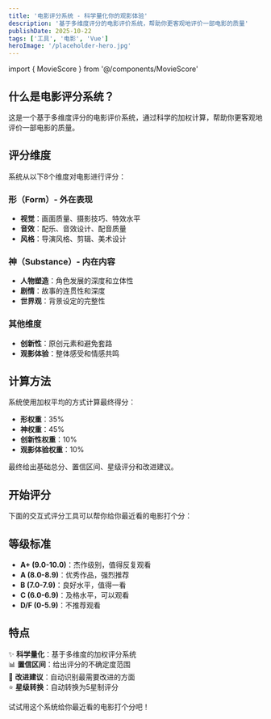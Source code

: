 ```yaml
---
title: '电影评分系统 - 科学量化你的观影体验'
description: '基于多维度评分的电影评价系统，帮助你更客观地评价一部电影的质量'
publishDate: 2025-10-22
tags: ['工具', '电影', 'Vue']
heroImage: '/placeholder-hero.jpg'
---
```


import { MovieScore } from '@/components/MovieScore'

## 什么是电影评分系统？

这是一个基于多维度评分的电影评价系统，通过科学的加权计算，帮助你更客观地评价一部电影的质量。

## 评分维度

系统从以下8个维度对电影进行评分：

### 形（Form）- 外在表现
- **视觉**：画面质量、摄影技巧、特效水平
- **音效**：配乐、音效设计、配音质量
- **风格**：导演风格、剪辑、美术设计

### 神（Substance）- 内在内容
- **人物塑造**：角色发展的深度和立体性
- **剧情**：故事的连贯性和深度
- **世界观**：背景设定的完整性

### 其他维度
- **创新性**：原创元素和避免套路
- **观影体验**：整体感受和情感共鸣

## 计算方法

系统使用加权平均的方式计算最终得分：

- **形权重**：35%
- **神权重**：45%
- **创新性权重**：10%
- **观影体验权重**：10%

最终给出基础总分、置信区间、星级评分和改进建议。

## 开始评分

下面的交互式评分工具可以帮你给你最近看的电影打个分：

<MovieScore client:load />

## 等级标准

- **A+ (9.0-10.0)**：杰作级别，值得反复观看
- **A (8.0-8.9)**：优秀作品，强烈推荐
- **B (7.0-7.9)**：良好水平，值得一看
- **C (6.0-6.9)**：及格水平，可以观看
- **D/F (0-5.9)**：不推荐观看

## 特点

✨ **科学量化**：基于多维度的加权评分系统  
📊 **置信区间**：给出评分的不确定度范围  
🎯 **改进建议**：自动识别最需要改进的方面  
⭐ **星级转换**：自动转换为5星制评分  

试试用这个系统给你最近看的电影打个分吧！
